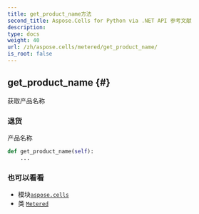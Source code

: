 ```yaml
---
title: get_product_name方法
second_title: Aspose.Cells for Python via .NET API 参考文献
description:
type: docs
weight: 40
url: /zh/aspose.cells/metered/get_product_name/
is_root: false
---
```

##  get_product_name {#}
获取产品名称


### 退货

产品名称


```python
def get_product_name(self):
    ...
```





### 也可以看看
* 模块[`aspose.cells`](../../)
* 类 [`Metered`](/cells/python-net/zh/aspose.cells/metered)
